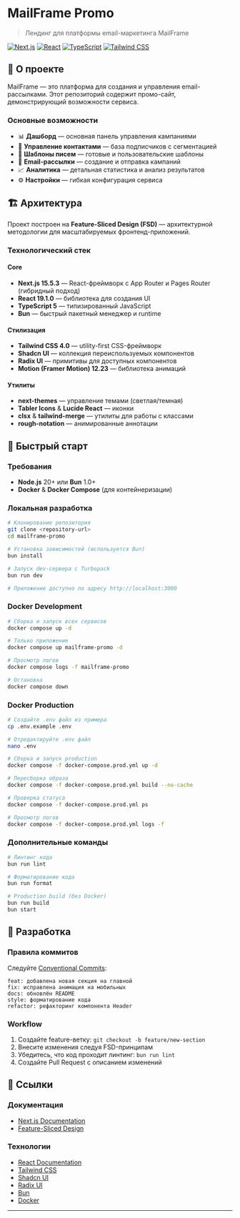 # MailFrame Promo

> Лендинг для платформы email-маркетинга MailFrame

[![Next.js](https://img.shields.io/badge/Next.js-15.5.3-black?logo=next.js)](https://nextjs.org/)
[![React](https://img.shields.io/badge/React-19.1.0-61dafb?logo=react)](https://react.dev/)
[![TypeScript](https://img.shields.io/badge/TypeScript-5-3178c6?logo=typescript)](https://www.typescriptlang.org/)
[![Tailwind CSS](https://img.shields.io/badge/Tailwind-4.0-06b6d4?logo=tailwindcss)](https://tailwindcss.com/)

## 🎯 О проекте

MailFrame — это платформа для создания и управления email-рассылками. Этот репозиторий содержит промо-сайт, демонстрирующий возможности сервиса.

### Основные возможности

- 📊 **Дашборд** — основная панель управления кампаниями
- 👥 **Управление контактами** — база подписчиков с сегментацией
- 📧 **Шаблоны писем** — готовые и пользовательские шаблоны
- 🚀 **Email-рассылки** — создание и отправка кампаний
- 📈 **Аналитика** — детальная статистика и анализ результатов
- ⚙️ **Настройки** — гибкая конфигурация сервиса

## 🏗️ Архитектура

Проект построен на **Feature-Sliced Design (FSD)** — архитектурной методологии для масштабируемых фронтенд-приложений.

### Технологический стек

#### Core

- **Next.js 15.5.3** — React-фреймворк с App Router и Pages Router (гибридный подход)
- **React 19.1.0** — библиотека для создания UI
- **TypeScript 5** — типизированный JavaScript
- **Bun** — быстрый пакетный менеджер и runtime

#### Стилизация

- **Tailwind CSS 4.0** — utility-first CSS-фреймворк
- **Shadcn UI** — коллекция переиспользуемых компонентов
- **Radix UI** — примитивы для доступных компонентов
- **Motion (Framer Motion) 12.23** — библиотека анимаций

#### Утилиты

- **next-themes** — управление темами (светлая/темная)
- **Tabler Icons** & **Lucide React** — иконки
- **clsx** & **tailwind-merge** — утилиты для работы с классами
- **rough-notation** — анимированные аннотации

## 🚀 Быстрый старт

### Требования

- **Node.js** 20+ или **Bun** 1.0+
- **Docker** & **Docker Compose** (для контейнеризации)

### Локальная разработка

```bash
# Клонирование репозитория
git clone <repository-url>
cd mailframe-promo

# Установка зависимостей (используется Bun)
bun install

# Запуск dev-сервера с Turbopack
bun run dev

# Приложение доступно по адресу http://localhost:3000
```

### Docker Development

```bash
# Сборка и запуск всех сервисов
docker compose up -d

# Только приложение
docker compose up mailframe-promo -d

# Просмотр логов
docker compose logs -f mailframe-promo

# Остановка
docker compose down
```

### Docker Production

```bash
# Создайте .env файл из примера
cp .env.example .env

# Отредактируйте .env файл
nano .env

# Сборка и запуск production
docker compose -f docker-compose.prod.yml up -d

# Пересборка образа
docker compose -f docker-compose.prod.yml build --no-cache

# Проверка статуса
docker compose -f docker-compose.prod.yml ps

# Просмотр логов
docker compose -f docker-compose.prod.yml logs -f
```

### Дополнительные команды

```bash
# Линтинг кода
bun run lint

# Форматирование кода
bun run format

# Production build (без Docker)
bun run build
bun start
```

## 🤝 Разработка

### Правила коммитов

Следуйте [Conventional Commits](https://www.conventionalcommits.org/):

```
feat: добавлена новая секция на главной
fix: исправлена анимация на мобильных
docs: обновлён README
style: форматирование кода
refactor: рефакторинг компонента Header
```

### Workflow

1. Создайте feature-ветку: `git checkout -b feature/new-section`
2. Внесите изменения следуя FSD-принципам
3. Убедитесь, что код проходит линтинг: `bun run lint`
4. Создайте Pull Request с описанием изменений

## 🔗 Ссылки

### Документация

- [Next.js Documentation](https://nextjs.org/docs)
- [Feature-Sliced Design](https://feature-sliced.design/)

### Технологии

- [React Documentation](https://react.dev/)
- [Tailwind CSS](https://tailwindcss.com/docs)
- [Shadcn UI](https://ui.shadcn.com/)
- [Radix UI](https://www.radix-ui.com/)
- [Bun](https://bun.sh/)
- [Docker](https://docs.docker.com/)

---
